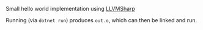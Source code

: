 Small hello world implementation using [LLVMSharp](https://github.com/dotnet/LLVMSharp)

Running (via `dotnet run`) produces `out.o`, which can then be linked and run.
